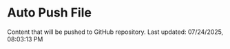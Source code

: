 # Auto Push File

Content that will be pushed to GitHub repository.
Last updated: 07/24/2025, 08:03:13 PM